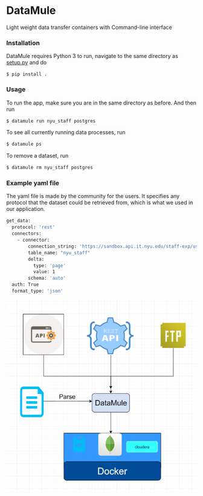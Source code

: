 # DataMule
Light weight data transfer containers with Command-line interface
### Installation
DataMule requires Python 3 to run, navigate to the same directory as [setup.py](https://github.com/DataMule/DataMule/blob/master/setup.py) and do
```
$ pip install .
```
### Usage
To run the app, make sure you are in the same directory as before. And then run
```sh
$ datamule run nyu_staff postgres
```
To see all currently running data processes, run
```sh
$ datamule ps
```
To remove a dataset, run
```sh
$ datamule rm nyu_staff postgres
```
### Example yaml file
The yaml file is made by the community for the users. It specifies any protocol that the dataset could be retrieved from, which is what we used in our application.
```sh
get_data:
  protocol: 'rest'
  connectors:
    - connector:
        connection_string: 'https://sandbox.api.it.nyu.edu/staff-exp/users'
        table_name: "nyu_staff"
        delta:
          type: 'page'
          value: 1
        schema: 'auto'
  auth: True
  format_type: 'json'
```
![Application Chart](https://raw.githubusercontent.com/johnnyprc/playaround-git/master/Capture.PNG)